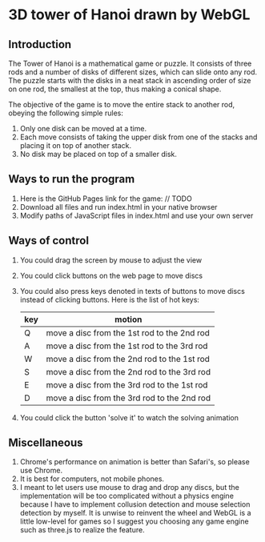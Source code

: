 # 3D tower of Hanoi drawn by WebGL

## Introduction
The Tower of Hanoi is a mathematical game or puzzle. It consists of three rods and a number of disks of different sizes,
 which can slide onto any rod. The puzzle starts with the disks in a neat stack in ascending order of size on one rod, 
 the smallest at the top, thus making a conical shape.

The objective of the game is to move the entire stack to another rod, obeying the following simple rules:
1. Only one disk can be moved at a time.
2. Each move consists of taking the upper disk from one of the stacks and placing it on top of another stack.
3. No disk may be placed on top of a smaller disk.

## Ways to run the program
1. Here is the GitHub Pages link for the game: // TODO
2. Download all files and run index.html in your native browser
3. Modify paths of JavaScript files in index.html and use your own server

## Ways of control
1. You could drag the screen by mouse to adjust the view
2. You could click buttons on the web page to move discs
3. You could also press keys denoted in texts of buttons to move discs instead of clicking buttons. Here is the list of 
hot keys:

    | key | motion                                      |
    | --- | ------------------------------------------- |
    | Q   | move a disc from the 1st rod to the 2nd rod |
    | A   | move a disc from the 1st rod to the 3rd rod |
    | W   | move a disc from the 2nd rod to the 1st rod |
    | S   | move a disc from the 2nd rod to the 3rd rod |
    | E   | move a disc from the 3rd rod to the 1st rod |
    | D   | move a disc from the 3rd rod to the 2nd rod |
4. You could click the button 'solve it' to watch the solving animation

## Miscellaneous
1. Chrome's performance on animation is better than Safari's, so please use Chrome.
2. It is best for computers, not mobile phones.
3. I meant to let users use mouse to drag and drop any discs, but the implementation will be too complicated without a 
physics engine because I have to implement collusion detection and mouse selection detection by myself. It is unwise 
to reinvent the wheel and WebGL is a little low-level for games so I suggest you choosing any game engine such as 
three.js to realize the feature. 

